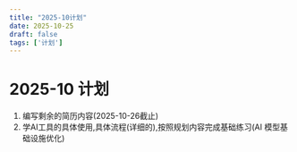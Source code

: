 ```yaml
---
title: "2025-10计划"
date: 2025-10-25
draft: false
tags: ['计划']
---
```


# 2025-10 计划

1. 编写剩余的简历内容(2025-10-26截止)
1. 学AI工具的具体使用,具体流程(详细的),按照规划内容完成基础练习(AI 模型基础设施优化)


